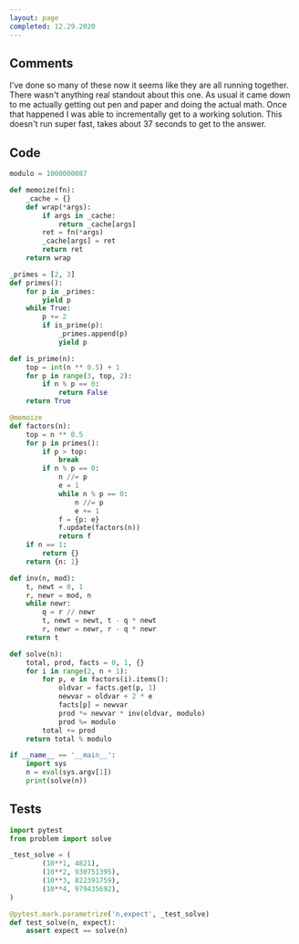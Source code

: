 ```yaml
---
layout: page
completed: 12.29.2020
---
```


## Comments

I've done so many of these now it seems like they are all running together.
There wasn't anything real standout about this one.  As usual it came down to
me actually getting out pen and paper and doing the actual math.  Once that
happened I was able to incrementally get to a working solution.  This doesn't
run super fast, takes about 37 seconds to get to the answer.

## Code

```python
modulo = 1000000087

def memoize(fn):
    _cache = {}
    def wrap(*args):
        if args in _cache:
            return _cache[args]
        ret = fn(*args)
        _cache[args] = ret
        return ret
    return wrap

_primes = [2, 3]
def primes():
    for p in _primes:
        yield p
    while True:
        p += 2
        if is_prime(p):
            _primes.append(p)
            yield p

def is_prime(n):
    top = int(n ** 0.5) + 1
    for p in range(3, top, 2):
        if n % p == 0:
            return False
    return True

@memoize
def factors(n):
    top = n ** 0.5
    for p in primes():
        if p > top:
            break
        if n % p == 0:
            n //= p
            e = 1
            while n % p == 0:
                n //= p
                e += 1
            f = {p: e}
            f.update(factors(n))
            return f
    if n == 1:
        return {}
    return {n: 1}

def inv(n, mod):
    t, newt = 0, 1
    r, newr = mod, n
    while newr:
        q = r // newr
        t, newt = newt, t - q * newt
        r, newr = newr, r - q * newr
    return t

def solve(n):
    total, prod, facts = 0, 1, {}
    for i in range(2, n + 1):
        for p, e in factors(i).items():
            oldvar = facts.get(p, 1)
            newvar = oldvar + 2 * e
            facts[p] = newvar
            prod *= newvar * inv(oldvar, modulo)
            prod %= modulo
        total += prod
    return total % modulo

if __name__ == '__main__':
    import sys
    n = eval(sys.argv[1])
    print(solve(n))
```

## Tests

```python
import pytest
from problem import solve

_test_solve = (
        (10**1, 4821),
        (10**2, 930751395),
        (10**3, 822391759),
        (10**4, 979435692),
)

@pytest.mark.parametrize('n,expect', _test_solve)
def test_solve(n, expect):
    assert expect == solve(n)
```
